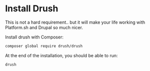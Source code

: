 # Install Drush

This is not a hard requirement.. but it will make your life working with 
Platform.sh and Drupal so much nicer.

Install drush with Composer:

```bash
composer global require drush/drush
```

At the end of the installation, you should be able to run:

```bash
drush
```
